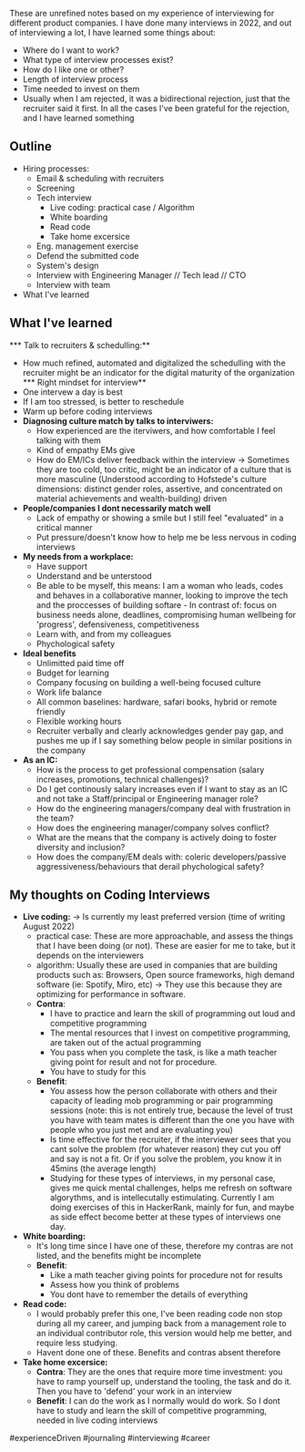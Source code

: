 These are unrefined notes based on my experience of interviewing for different product companies.
I have done many interviews in 2022, and out of interviewing a lot, I have learned some things about:

- Where do I want to work?
- What type of interview processes exist?
- How do I like one or other?
- Length of interview process
- Time needed to invest on them
- Usually when I am rejected, it was a bidirectional rejection, just that the recruiter said it first. In all the cases I've been grateful for the rejection, and I have learned something

## Outline
* Hiring processes:
  * Email & scheduling with recruiters
  * Screening
  * Tech interview
    * Live coding: practical case / Algorithm
    * White boarding
    * Read code
    * Take home excersice
  * Eng. management exercise
  * Defend the submitted code
  * System's design
  * Interview with Engineering Manager // Tech lead // CTO
  * Interview with team
* What I've learned

## What I've learned
*** Talk to recruiters & schedulling:**
  * How much refined, automated and digitalized the schedulling with the recruiter might be an indicator for the digital maturity of the organization
*** Right mindset for interview**
  * One intervew a day is best
  * If I am too stressed, is better to reschedule
  * Warm up before coding interviews
* **Diagnosing culture match by talks to interviwers:** 
  * How experienced are the iterviwers, and how comfortable I feel talking with them
  * Kind of empathy EMs give
  * How do EM/ICs deliver feedback within the interview -> Sometimes they are too cold, too critic, might be an indicator of a culture that is more masculine (Understood according to Hofstede's culture dimensions: distinct gender roles, assertive, and concentrated on material achievements and wealth-building) driven
* **People/companies I dont necessarily match well**
    * Lack of empathy or showing a smile but I still feel "evaluated" in a critical manner
    * Put pressure/doesn't know how to help me be less nervous in coding interviews
* **My needs from a workplace:**
  * Have support
  * Understand and be unterstood
  * Be able to be myself, this means: I am a woman who leads, codes and behaves in a collaborative manner, looking to improve the tech and the proccesses of building softare - In contrast of: focus on business needs alone, deadlines, compromising human wellbeing for 'progress', defensiveness, competitiveness
  * Learn with, and from my colleagues
  * Phychological safety
* **Ideal benefits**
   * Unlimitted paid time off
   * Budget for learning
   * Company focusing on building a well-being focused culture
   * Work life balance
   * All common baselines: hardware, safari books, hybrid or remote friendly
   * Flexible working hours
   * Recruiter verbally and clearly acknowledges gender pay gap, and pushes me up if I say something below people in similar positions in the company
* **As an IC:**
   * How is the process to get professional compensation (salary increases, promotions, technical challenges)?
   * Do I get continously salary increases even if I want to stay as an IC and not take a Staff/principal or Engineering manager role?
   * How do the engineering managers/company deal with frustration in the team?
   * How does the engineering manager/company solves conflict?
   * What are the means that the company is actively doing to foster diversity and inclusion?
   * How does the company/EM deals with: coleric developers/passive aggressiveness/behaviours that derail phychological safety?


## My thoughts on Coding Interviews
  * **Live coding:** -> Is currently my least preferred version (time of writing August 2022) 
    * practical case: These are more approachable, and assess the things that I have been doing (or not). These are easier for me to take, but it depends on the interviewers
    * algorithm: Usually these are used in companies that are building products such as: Browsers, Open source frameworks, high demand software (ie: Spotify, Miro, etc) -> They use this because they are optimizing for performance in software.
    * **Contra**:
      * I have to practice and learn the skill of programming out loud and competitive programming
      * The mental resources that I invest on competitive programming, are taken out of the actual programming
      * You pass when you complete the task, is like a math teacher giving point for result and not for procedure.
      * You have to study for this
    * **Benefit**:
      * You assess how the person collaborate with others and their capacity of leading mob programming or pair programming sessions (note: this is not entirely true, because the level of trust you have with team mates is different than the one you have with people who you just met and are evaluating you)
      * Is time effective for the recruiter, if the interviewer sees that you cant solve the problem (for whatever reason) they cut you off and say is not a fit. Or if you solve the problem, you know it in 45mins (the average length)
      * Studying for these types of interviews, in my personal case, gives me quick mental challenges, helps me refresh on software algorythms, and is intellecutally estimulating. Currently I am doing exercises of this in HackerRank, mainly for fun, and maybe as side effect become better at these types of interviews one day.
  * **White boarding:**
    * It's long time since I have one of these, therefore my contras are not listed, and the benefits might be incomplete
    * **Benefit**:
      *  Like a math teacher giving points for procedure not for results
      *  Assess how you think of problems
      *  You dont have to remember the details of everything
  * **Read code:**
    * I would probably prefer this one, I've been reading code non stop during all my career, and jumping back from a management role to an individual contributor role, this version would help me better, and require less studying.
    * Havent done one of these. Benefits and contras absent therefore
  * **Take home excersice:**
    * **Contra**: They are the ones that require more time investment: you have to ramp yourself up, understand the tooling, the task and do it. Then you have to 'defend' your work in an interview
    * **Benefit**: I can do the work as I normally would do work. So I dont have to study and learn the skill of competitive programming, needed in live coding interviews


#experienceDriven #journaling #interviewing #career 